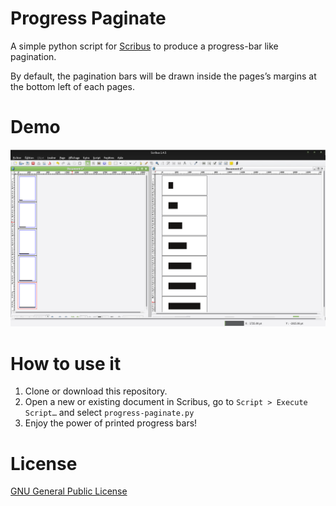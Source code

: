 # Progress Paginate

A simple python script for [Scribus](http://scribus.net) to produce a progress-bar like pagination.

By default, the pagination bars will be drawn inside the pages’s margins at the bottom left of each pages.

# Demo

![progress paginate demo](progress-paginate-demo.png)

# How to use it

1. Clone or download this repository.
2. Open a new or existing document in Scribus, go to `Script > Execute Script…` and select `progress-paginate.py`
3. Enjoy the power of printed progress bars!

# License

[GNU General Public License](https://gnu.org/licenses/gpl.html)
